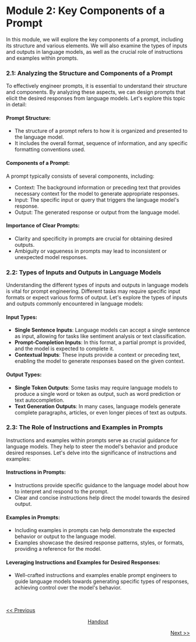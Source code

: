 # Module 2: Key Components of a Prompt
In this module, we will explore the key components of a prompt, including its structure and various elements. We will also examine the types of inputs and outputs in language models, as well as the crucial role of instructions and examples within prompts.

### 2.1: Analyzing the Structure and Components of a Prompt
To effectively engineer prompts, it is essential to understand their structure and components. By analyzing these aspects, we can design prompts that elicit the desired responses from language models. Let's explore this topic in detail:

#### Prompt Structure:
   - The structure of a prompt refers to how it is organized and presented to the language model.
   - It includes the overall format, sequence of information, and any specific formatting conventions used.

#### Components of a Prompt:
A prompt typically consists of several components, including:
- Context: The background information or preceding text that provides necessary context for the model to generate appropriate responses.
- Input: The specific input or query that triggers the language model's response.
- Output: The generated response or output from the language model.

#### Importance of Clear Prompts:
   - Clarity and specificity in prompts are crucial for obtaining desired outputs.
   - Ambiguity or vagueness in prompts may lead to inconsistent or unexpected model responses.

### 2.2: Types of Inputs and Outputs in Language Models
Understanding the different types of inputs and outputs in language models is vital for prompt engineering. Different tasks may require specific input formats or expect various forms of output. Let's explore the types of inputs and outputs commonly encountered in language models:

#### Input Types:
   - **Single Sentence Inputs**: Language models can accept a single sentence as input, allowing for tasks like sentiment analysis or text classification.
   - **Prompt-Completion Inputs**: In this format, a partial prompt is provided, and the model is expected to complete it.
   - **Contextual Inputs**: These inputs provide a context or preceding text, enabling the model to generate responses based on the given context.

#### Output Types:
   - **Single Token Outputs**: Some tasks may require language models to produce a single word or token as output, such as word prediction or text autocompletion.
   - **Text Generation Outputs**: In many cases, language models generate complete paragraphs, articles, or even longer pieces of text as outputs.

### 2.3: The Role of Instructions and Examples in Prompts
Instructions and examples within prompts serve as crucial guidance for language models. They help to steer the model's behavior and produce desired responses. Let's delve into the significance of instructions and examples:

#### Instructions in Prompts:
   - Instructions provide specific guidance to the language model about how to interpret and respond to the prompt.
   - Clear and concise instructions help direct the model towards the desired output.

#### Examples in Prompts:
   - Including examples in prompts can help demonstrate the expected behavior or output to the language model.
   - Examples showcase the desired response patterns, styles, or formats, providing a reference for the model.

#### Leveraging Instructions and Examples for Desired Responses:
   - Well-crafted instructions and examples enable prompt engineers to guide language models towards generating specific types of responses, achieving control over the model's behavior.


<br>

<p align="left"><a href="https://github.com/vennby/ChatGPT-University/blob/main/Prompt%20Engineering/Module%201.md"><< Previous</a></p>
<p align="center"><a href="https://github.com/vennby/ChatGPT-University/blob/main/Prompt%20Engineering/Handout.md">Handout</a></p>
<p align="right"><a href="https://github.com/vennby/ChatGPT-University/blob/main/Prompt%20Engineering/Module%203.md">Next >></a></p>
